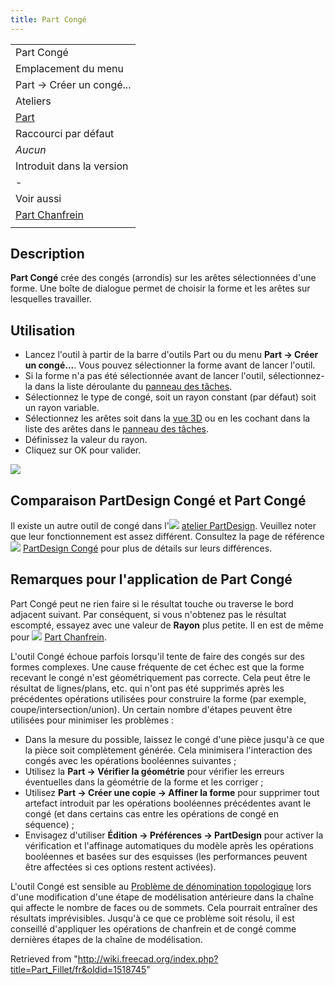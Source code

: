 ```yaml
---
title: Part Congé
---
```

|  |
| --- |
| Part Congé |
| Emplacement du menu |
| Part → Créer un congé... |
| Ateliers |
| [Part](/Part_Workbench/fr "Part Workbench/fr") |
| Raccourci par défaut |
| *Aucun* |
| Introduit dans la version |
| - |
| Voir aussi |
| [Part Chanfrein](/Part_Chamfer/fr "Part Chamfer/fr") |
|  |

## Description

**Part Congé** crée des congés (arrondis) sur les arêtes sélectionnées d'une forme. Une boîte de dialogue permet de choisir la forme et les arêtes sur lesquelles travailler.

## Utilisation

* Lancez l'outil à partir de la barre d'outils Part ou du menu **Part → Créer un congé...**. Vous pouvez sélectionner la forme avant de lancer l'outil.
* Si la forme n'a pas été sélectionnée avant de lancer l'outil, sélectionnez-la dans la liste déroulante du [panneau des tâches](/Task_panel/fr "Task panel/fr").
* Sélectionnez le type de congé, soit un rayon constant (par défaut) soit un rayon variable.
* Sélectionnez les arêtes soit dans la [vue 3D](/3D_view/fr "3D view/fr") ou en les cochant dans la liste des arêtes dans le [panneau des tâches](/Task_panel/fr "Task panel/fr").
* Définissez la valeur du rayon.
* Cliquez sur OK pour valider.

![](/images/Dialog-fillet.png)

## Comparaison PartDesign Congé et Part Congé

Il existe un autre outil de congé dans l'![](/images/Workbench_PartDesign.svg) [atelier PartDesign](/PartDesign_Workbench/fr "PartDesign Workbench/fr"). Veuillez noter que leur fonctionnement est assez différent. Consultez la page de référence ![](/images/PartDesign_Fillet.svg) [PartDesign Congé](/PartDesign_Fillet/fr "PartDesign Fillet/fr") pour plus de détails sur leurs différences.

## Remarques pour l'application de Part Congé

Part Congé peut ne rien faire si le résultat touche ou traverse le bord adjacent suivant. Par conséquent, si vous n'obtenez pas le résultat escompté, essayez avec une valeur de **Rayon** plus petite. Il en est de même pour ![](/images/Part_Chamfer.svg) [Part Chanfrein](/Part_Chamfer/fr "Part Chamfer/fr").

L'outil Congé échoue parfois lorsqu'il tente de faire des congés sur des formes complexes. Une cause fréquente de cet échec est que la forme recevant le congé n'est géométriquement pas correcte. Cela peut être le résultat de lignes/plans, etc. qui n'ont pas été supprimés après les précédentes opérations utilisées pour construire la forme (par exemple, coupe/intersection/union). Un certain nombre d'étapes peuvent être utilisées pour minimiser les problèmes :

* Dans la mesure du possible, laissez le congé d'une pièce jusqu'à ce que la pièce soit complètement générée. Cela minimisera l'interaction des congés avec les opérations booléennes suivantes ;
* Utilisez la **Part → Vérifier la géométrie** pour vérifier les erreurs éventuelles dans la géométrie de la forme et les corriger ;
* Utilisez **Part → Créer une copie → Affiner la forme** pour supprimer tout artefact introduit par les opérations booléennes précédentes avant le congé (et dans certains cas entre les opérations de congé en séquence) ;
* Envisagez d'utiliser **Édition → Préférences → PartDesign** pour activer la vérification et l'affinage automatiques du modèle après les opérations booléennes et basées sur des esquisses (les performances peuvent être affectées si ces options restent activées).

L'outil Congé est sensible au [Problème de dénomination topologique](/Topological_naming_problem/fr "Topological naming problem/fr") lors d'une modification d'une étape de modélisation antérieure dans la chaîne qui affecte le nombre de faces ou de sommets. Cela pourrait entraîner des résultats imprévisibles. Jusqu'à ce que ce problème soit résolu, il est conseillé d'appliquer les opérations de chanfrein et de congé comme dernières étapes de la chaîne de modélisation.

Retrieved from "<http://wiki.freecad.org/index.php?title=Part_Fillet/fr&oldid=1518745>"